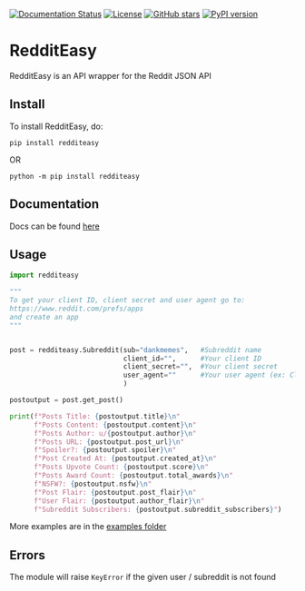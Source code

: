 [![Documentation Status](https://readthedocs.org/projects/redditeasy/badge/?version=latest)](https://redditeasy.readthedocs.io/en/latest/?badge=latest)
[![License](https://img.shields.io/github/license/MakufonSkifto/redditeasy)](LICENSE.md)
[![GitHub stars](https://img.shields.io/github/stars/MakufonSkifto/redditeasy)](https://github.com/ExpDev07/coronavirus-tracker-api/stargazers) 
[![PyPI version](https://badge.fury.io/py/redditeasy.svg)](https://badge.fury.io/py/redditeasy)

# RedditEasy

RedditEasy is an API wrapper for the Reddit JSON API

## Install
To install RedditEasy, do:

``pip install redditeasy`` 

OR

``python -m pip install redditeasy``

## Documentation
Docs can be found [here](https://redditeasy.readthedocs.io/en/latest/)

## Usage

```python
import redditeasy

"""
To get your client ID, client secret and user agent go to:
https://www.reddit.com/prefs/apps
and create an app
"""


post = redditeasy.Subreddit(sub="dankmemes",   #Subreddit name
                            client_id="",      #Your client ID
                            client_secret="",  #Your client secret
                            user_agent=""      #Your user agent (ex: ClientName/0.1 by YourUsername")
                            )

postoutput = post.get_post()

print(f"Posts Title: {postoutput.title}\n"
      f"Posts Content: {postoutput.content}\n"
      f"Posts Author: u/{postoutput.author}\n"
      f"Posts URL: {postoutput.post_url}\n"
      f"Spoiler?: {postoutput.spoiler}\n"
      f"Post Created At: {postoutput.created_at}\n"
      f"Posts Upvote Count: {postoutput.score}\n"
      f"Posts Award Count: {postoutput.total_awards}\n"
      f"NSFW?: {postoutput.nsfw}\n"
      f"Post Flair: {postoutput.post_flair}\n"
      f"User Flair: {postoutput.author_flair}\n"
      f"Subreddit Subscribers: {postoutput.subreddit_subscribers}")

```

More examples are in the [examples folder](https://github.com/MakufonSkifto/RedditEasy/tree/main/examples)

## Errors

The module will raise ``KeyError`` if the given user / subreddit is not found